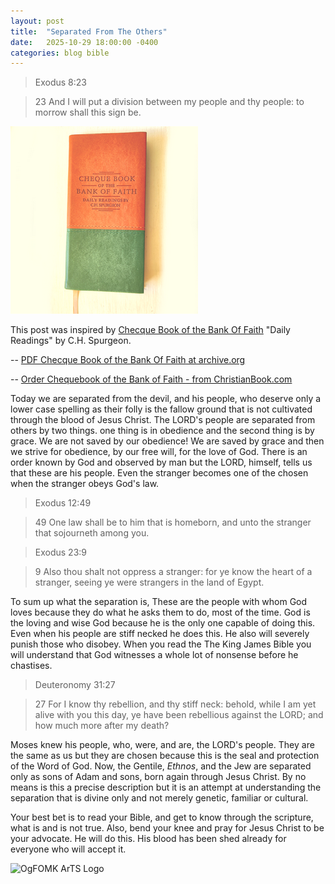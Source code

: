 ```yaml
---
layout: post
title:  "Separated From The Others"
date:   2025-10-29 18:00:00 -0400
categories: blog bible 
---
```


> Exodus 8:23

> 23 And I will put a division between my people and thy people: to morrow
shall this sign be.

![Chequebook of the Bank of Faith](/assets/IMG_20251030_153525-picsay.png)

This post was inspired by <ins>Checque Book of the Bank Of Faith</ins> "Daily Readings" by C.H. Spurgeon.  

-- <a href="https://dn790006.ca.archive.org/0/items/thechequebookoft00purguoft/thechequebookoft00purguoft.pdf" target="_blank">PDF <ins>Checque Book of the Bank Of Faith</ins> at archive.org</a>

-- <a href="https://www.christianbook.com/chequebook-the-bank-faith-tan-green/9781845500702/pd/500709?event=BRSRCG|PSEN" target="_blank">Order 
<ins>Chequebook of the Bank of Faith </ins> - from ChristianBook.com</a>

Today we are separated from the devil, and his people, who deserve only a lower case spelling as their folly is the fallow ground that is not cultivated through the blood of Jesus Christ. The LORD's people are separated from others by two things. one thing is in obedience and the second thing is by grace. We are not saved by our obedience! We are saved by grace and then we strive for obedience, by our free will, for the love of God. There is an order known by God and observed by man but the LORD, himself, tells us that these are his people. Even the stranger becomes one of the chosen when the stranger obeys God's law.

> Exodus 12:49

  > 49 One law shall be to him that is homeborn, and unto the stranger that
sojourneth among you.

> Exodus 23:9

  > 9 Also thou shalt not oppress a stranger: for ye know the heart of a
stranger, seeing ye were strangers in the land of Egypt.

To sum up what the separation is, These are the people with whom God loves because they do what he asks them to do, most of the time. God is the loving and wise God because he is the only one capable of doing this. Even when his people are stiff necked he does this. He also will severely punish those who disobey. When you read the The King James Bible you will understand that God witnesses a whole lot of nonsense before he chastises.

> Deuteronomy 31:27

  > 27 For I know thy rebellion, and thy stiff neck: behold, while I am yet alive
with you this day, ye have been rebellious against the LORD; and how much more
after my death?

Moses knew his people, who, were, and are, the LORD's people. They are the same as us but they are chosen because this is the seal and protection of the Word of God. Now, the Gentile, *Ethnos*, and the Jew are separated only as sons of Adam and sons, born again through Jesus Christ. By no means is this a precise description but it is an attempt at understanding the separation that is divine only and not merely genetic, familiar or cultural. 

Your best bet is to read your Bible, and get to know through the scripture, what is and is not true. Also, bend your knee and pray for Jesus Christ to be your advocate. He will do this. His blood has been shed already for everyone who will accept it.

![OgFOMK ArTS Logo](/assets/OgFOMK-Logo.png)
